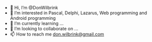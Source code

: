- 👋 Hi, I’m @DonWilbrink
- 👀 I’m interested in Pascal, Delphi, Lazarus, Web programming and Android programming
- 🌱 I’m currently learning ...
- 💞️ I’m looking to collaborate on ...
- 📫 How to reach me don.wilbrink@gmail.com

<!---
DonWilbrink/DonWilbrink is a ✨ special ✨ repository because its `README.md` (this file) appears on your GitHub profile.
You can click the Preview link to take a look at your changes.
--->
